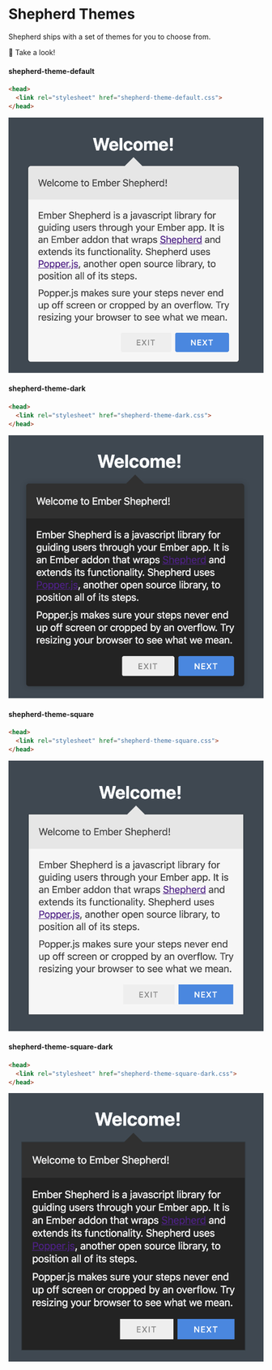 # Shepherd Themes

Shepherd ships with a set of themes for you to choose from.

👀 Take a look!


#### shepherd-theme-default

```html
<head>
  <link rel="stylesheet" href="shepherd-theme-default.css">
</head>
```

![default](/docs/assets/img/themes/default.png)


#### shepherd-theme-dark

```html
<head>
  <link rel="stylesheet" href="shepherd-theme-dark.css">
</head>
```

![dark](/docs/assets/img/themes/dark.png)


#### shepherd-theme-square

```html
<head>
  <link rel="stylesheet" href="shepherd-theme-square.css">
</head>
```

![square](/docs/assets/img/themes/square.png)


#### shepherd-theme-square-dark

```html
<head>
  <link rel="stylesheet" href="shepherd-theme-square-dark.css">
</head>
```

![square-dark](/docs/assets/img/themes/square-dark.png)
